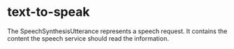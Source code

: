 # text-to-speak

The SpeechSynthesisUtterance represents a speech request. It contains the content the speech service should read the information.
